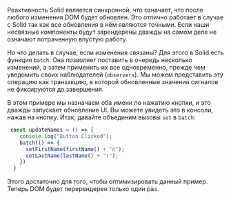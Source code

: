 Реактивность Solid является синхронной, что означает, что после любого изменения DOM будет обновлен. Это отлично работает в случае с Solid так как все обновления в нём являются точными. Если наши несвязные компоненты будут зарендерены дважды на самом деле не означают потраченную впустую работу.

Но что делать в случае, если изменения связаны? Для этого в Solid есть функция `batch`. Она позволяет поставить в очередь несколько изменений, а затем применить их все одновременно, прежде чем уведомить своих наблюдателей (`observers`). Мы можем представить эту операцию как транзакцию, в которой обновленные значения сигналов не фиксируются до завершения.

В этом примере мы назначаем оба имени по нажатию кнопки, и это дважды запускает обновление UI. Вы можете увидеть это в консоли, нажав на кнопку. Итак, давайте объединим вызовы `set` в `batch`:

```js
 const updateNames = () => {
    console.log("Button Clicked");
    batch(() => {
      setFirstName(firstName() + "n");
      setLastName(lastName() + "!");
    })
  }
```

Этого достаточно для того, чтобы оптимизировать данный пример. Теперь DOM будет перерендерен только один раз.